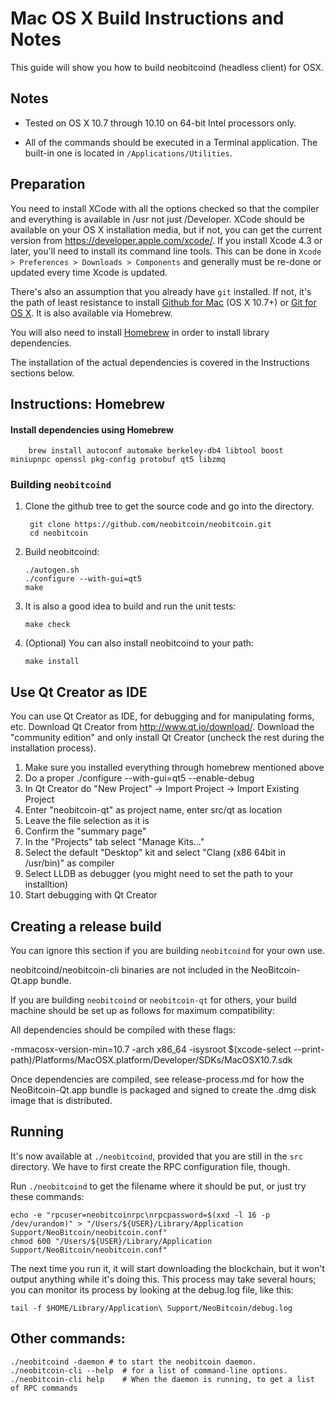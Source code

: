 Mac OS X Build Instructions and Notes
====================================
This guide will show you how to build neobitcoind (headless client) for OSX.

Notes
-----

* Tested on OS X 10.7 through 10.10 on 64-bit Intel processors only.

* All of the commands should be executed in a Terminal application. The
built-in one is located in `/Applications/Utilities`.

Preparation
-----------

You need to install XCode with all the options checked so that the compiler
and everything is available in /usr not just /Developer. XCode should be
available on your OS X installation media, but if not, you can get the
current version from https://developer.apple.com/xcode/. If you install
Xcode 4.3 or later, you'll need to install its command line tools. This can
be done in `Xcode > Preferences > Downloads > Components` and generally must
be re-done or updated every time Xcode is updated.

There's also an assumption that you already have `git` installed. If
not, it's the path of least resistance to install [Github for Mac](https://mac.github.com/)
(OS X 10.7+) or
[Git for OS X](https://code.google.com/p/git-osx-installer/). It is also
available via Homebrew.

You will also need to install [Homebrew](http://brew.sh) in order to install library
dependencies.

The installation of the actual dependencies is covered in the Instructions
sections below.

Instructions: Homebrew
----------------------

#### Install dependencies using Homebrew

        brew install autoconf automake berkeley-db4 libtool boost miniupnpc openssl pkg-config protobuf qt5 libzmq

### Building `neobitcoind`

1. Clone the github tree to get the source code and go into the directory.

        git clone https://github.com/neobitcoin/neobitcoin.git
        cd neobitcoin

2.  Build neobitcoind:

        ./autogen.sh
        ./configure --with-gui=qt5
        make

3.  It is also a good idea to build and run the unit tests:

        make check

4.  (Optional) You can also install neobitcoind to your path:

        make install

Use Qt Creator as IDE
------------------------
You can use Qt Creator as IDE, for debugging and for manipulating forms, etc.
Download Qt Creator from http://www.qt.io/download/. Download the "community edition" and only install Qt Creator (uncheck the rest during the installation process).

1. Make sure you installed everything through homebrew mentioned above
2. Do a proper ./configure --with-gui=qt5 --enable-debug
3. In Qt Creator do "New Project" -> Import Project -> Import Existing Project
4. Enter "neobitcoin-qt" as project name, enter src/qt as location
5. Leave the file selection as it is
6. Confirm the "summary page"
7. In the "Projects" tab select "Manage Kits..."
8. Select the default "Desktop" kit and select "Clang (x86 64bit in /usr/bin)" as compiler
9. Select LLDB as debugger (you might need to set the path to your installtion)
10. Start debugging with Qt Creator

Creating a release build
------------------------
You can ignore this section if you are building `neobitcoind` for your own use.

neobitcoind/neobitcoin-cli binaries are not included in the NeoBitcoin-Qt.app bundle.

If you are building `neobitcoind` or `neobitcoin-qt` for others, your build machine should be set up
as follows for maximum compatibility:

All dependencies should be compiled with these flags:

 -mmacosx-version-min=10.7
 -arch x86_64
 -isysroot $(xcode-select --print-path)/Platforms/MacOSX.platform/Developer/SDKs/MacOSX10.7.sdk

Once dependencies are compiled, see release-process.md for how the NeoBitcoin-Qt.app
bundle is packaged and signed to create the .dmg disk image that is distributed.

Running
-------

It's now available at `./neobitcoind`, provided that you are still in the `src`
directory. We have to first create the RPC configuration file, though.

Run `./neobitcoind` to get the filename where it should be put, or just try these
commands:

    echo -e "rpcuser=neobitcoinrpc\nrpcpassword=$(xxd -l 16 -p /dev/urandom)" > "/Users/${USER}/Library/Application Support/NeoBitcoin/neobitcoin.conf"
    chmod 600 "/Users/${USER}/Library/Application Support/NeoBitcoin/neobitcoin.conf"

The next time you run it, it will start downloading the blockchain, but it won't
output anything while it's doing this. This process may take several hours;
you can monitor its process by looking at the debug.log file, like this:

    tail -f $HOME/Library/Application\ Support/NeoBitcoin/debug.log

Other commands:
-------

    ./neobitcoind -daemon # to start the neobitcoin daemon.
    ./neobitcoin-cli --help  # for a list of command-line options.
    ./neobitcoin-cli help    # When the daemon is running, to get a list of RPC commands
